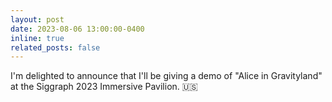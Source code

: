 ```yaml
---
layout: post
date: 2023-08-06 13:00:00-0400
inline: true
related_posts: false
---
```


I'm delighted to announce that I'll be giving a demo of "Alice in Gravityland" at the Siggraph 2023 Immersive Pavilion. :us:
